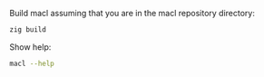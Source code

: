 Build macl assuming that you are in the macl repository directory:
```sh
zig build
```

Show help:
```sh
macl --help
```
